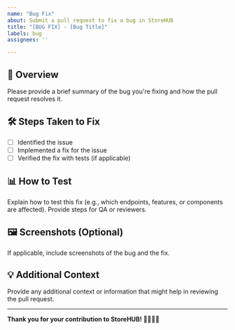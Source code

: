 ```yaml
---
name: "Bug Fix"
about: Submit a pull request to fix a bug in StoreHUB
title: "[BUG FIX] - [Bug Title]"
labels: bug
assignees: ''

--- 
```


## 🚀 Overview
Please provide a brief summary of the bug you're fixing and how the pull request resolves it.

## 🛠 Steps Taken to Fix
- [ ] Identified the issue
- [ ] Implemented a fix for the issue
- [ ] Verified the fix with tests (if applicable)

## 📊 How to Test
Explain how to test this fix (e.g., which endpoints, features, or components are affected). Provide steps for QA or reviewers.


## 🖼 Screenshots (Optional)
If applicable, include screenshots of the bug and the fix.

## 💡 Additional Context
Provide any additional context or information that might help in reviewing the pull request.

---
**Thank you for your contribution to StoreHUB! 👨‍💻👩‍💻**
